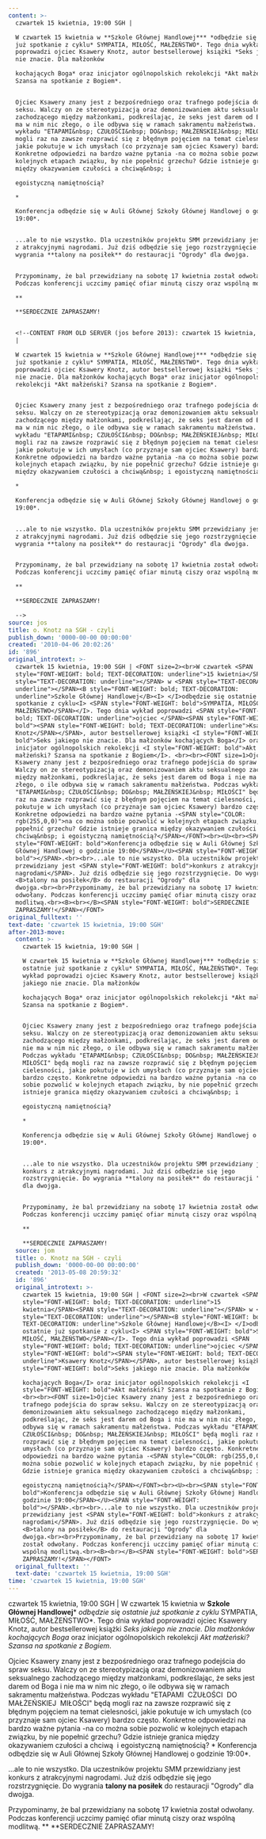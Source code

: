 ```yaml
---
content: >-
  czwartek 15 kwietnia, 19:00 SGH | 

  W czwartek 15 kwietnia w **Szkole Głównej Handlowej*** *odbędzie się ostatnie
  już spotkanie z cyklu* SYMPATIA, MIŁOŚĆ, MAŁŻEŃSTWO*. Tego dnia wykład
  poprowadzi ojciec Ksawery Knotz, autor bestsellerowej książki *Seks jakiego
  nie znacie. Dla małżonków 

  kochających Boga* oraz inicjator ogólnopolskich rekolekcji *Akt małżeński?
  Szansa na spotkanie z Bogiem*. 


  Ojciec Ksawery znany jest z bezpośredniego oraz trafnego podejścia do spraw
  seksu. Walczy on ze stereotypizacją oraz demonizowaniem aktu seksualnego
  zachodzącego między małżonkami, podkreślając, że seks jest darem od Boga i nie
  ma w nim nic złego, o ile odbywa się w ramach sakramentu małżeństwa. Podczas
  wykładu "ETAPAMI&nbsp; CZUŁOŚCI&nbsp; DO&nbsp; MAŁŻEŃSKIEJ&nbsp; MIŁOŚCI" będą
  mogli raz na zawsze rozprawić się z błędnym pojęciem na temat cielesności,
  jakie pokutuje w ich umysłach (co przyznaje sam ojciec Ksawery) bardzo często.
  Konkretne odpowiedzi na bardzo ważne pytania -na co można sobie pozwolić w
  kolejnych etapach związku, by nie popełnić grzechu? Gdzie istnieje granica
  między okazywaniem czułości a chciwą&nbsp; i 

  egoistyczną namiętnością?

  *

  Konferencja odbędzie się w Auli Głównej Szkoły Głównej Handlowej o godzinie
  19:00*.


  ...ale to nie wszystko. Dla uczestników projektu SMM przewidziany jest konkurs
  z atrakcyjnymi nagrodami. Już dziś odbędzie się jego rozstrzygnięcie. Do
  wygrania **talony na posiłek** do restauracji "Ogrody" dla dwojga.


  Przypominamy, że bal przewidziany na sobotę 17 kwietnia został odwołany.
  Podczas konferencji uczcimy pamięć ofiar minutą ciszy oraz wspólną modlitwą.

  **

  **SERDECZNIE ZAPRASZAMY!


  <!--CONTENT FROM OLD SERVER (jos before 2013): czwartek 15 kwietnia, 19:00 SGH
  | 

  W czwartek 15 kwietnia w **Szkole Głównej Handlowej*** *odbędzie się ostatnie
  już spotkanie z cyklu* SYMPATIA, MIŁOŚĆ, MAŁŻEŃSTWO*. Tego dnia wykład
  poprowadzi ojciec Ksawery Knotz, autor bestsellerowej książki *Seks jakiego
  nie znacie. Dla małżonków kochających Boga* oraz inicjator ogólnopolskich
  rekolekcji *Akt małżeński? Szansa na spotkanie z Bogiem*. 


  Ojciec Ksawery znany jest z bezpośredniego oraz trafnego podejścia do spraw
  seksu. Walczy on ze stereotypizacją oraz demonizowaniem aktu seksualnego
  zachodzącego między małżonkami, podkreślając, że seks jest darem od Boga i nie
  ma w nim nic złego, o ile odbywa się w ramach sakramentu małżeństwa. Podczas
  wykładu "ETAPAMI&nbsp; CZUŁOŚCI&nbsp; DO&nbsp; MAŁŻEŃSKIEJ&nbsp; MIŁOŚCI" będą
  mogli raz na zawsze rozprawić się z błędnym pojęciem na temat cielesności,
  jakie pokutuje w ich umysłach (co przyznaje sam ojciec Ksawery) bardzo często.
  Konkretne odpowiedzi na bardzo ważne pytania -na co można sobie pozwolić w
  kolejnych etapach związku, by nie popełnić grzechu? Gdzie istnieje granica
  między okazywaniem czułości a chciwą&nbsp; i egoistyczną namiętnością?

  *

  Konferencja odbędzie się w Auli Głównej Szkoły Głównej Handlowej o godzinie
  19:00*.


  ...ale to nie wszystko. Dla uczestników projektu SMM przewidziany jest konkurs
  z atrakcyjnymi nagrodami. Już dziś odbędzie się jego rozstrzygnięcie. Do
  wygrania **talony na posiłek** do restauracji "Ogrody" dla dwojga.


  Przypominamy, że bal przewidziany na sobotę 17 kwietnia został odwołany.
  Podczas konferencji uczcimy pamięć ofiar minutą ciszy oraz wspólną modlitwą.

  **

  **SERDECZNIE ZAPRASZAMY! 

  -->
source: jos
title: o. Knotz na SGH - czyli
publish_down: '0000-00-00 00:00:00'
created: '2010-04-06 20:02:26'
id: '896'
original_introtext: >-
  czwartek 15 kwietnia, 19:00 SGH | <FONT size=2><br>W czwartek <SPAN
  style="FONT-WEIGHT: bold; TEXT-DECORATION: underline">15 kwietnia</SPAN><SPAN
  style="TEXT-DECORATION: underline"></SPAN> w <SPAN style="TEXT-DECORATION:
  underline"></SPAN><B style="FONT-WEIGHT: bold; TEXT-DECORATION:
  underline">Szkole Głównej Handlowej</B><I> </I>odbędzie się ostatnie już
  spotkanie z cyklu<I> <SPAN style="FONT-WEIGHT: bold">SYMPATIA, MIŁOŚĆ,
  MAŁŻEŃSTWO</SPAN></I>. Tego dnia wykład poprowadzi <SPAN style="FONT-WEIGHT:
  bold; TEXT-DECORATION: underline">ojciec </SPAN><SPAN style="FONT-WEIGHT:
  bold"><SPAN style="FONT-WEIGHT: bold; TEXT-DECORATION: underline">Ksawery
  Knotz</SPAN></SPAN>, autor bestsellerowej książki <I style="FONT-WEIGHT:
  bold">Seks jakiego nie znacie. Dla małżonków kochających Boga</I> oraz
  inicjator ogólnopolskich rekolekcji <I style="FONT-WEIGHT: bold">Akt
  małżeński? Szansa na spotkanie z Bogiem</I>. <br><br><FONT size=1>Ojciec
  Ksawery znany jest z bezpośredniego oraz trafnego podejścia do spraw seksu.
  Walczy on ze stereotypizacją oraz demonizowaniem aktu seksualnego zachodzącego
  między małżonkami, podkreślając, że seks jest darem od Boga i nie ma w nim nic
  złego, o ile odbywa się w ramach sakramentu małżeństwa. Podczas wykładu
  "ETAPAMI&nbsp; CZUŁOŚCI&nbsp; DO&nbsp; MAŁŻEŃSKIEJ&nbsp; MIŁOŚCI" będą mogli
  raz na zawsze rozprawić się z błędnym pojęciem na temat cielesności, jakie
  pokutuje w ich umysłach (co przyznaje sam ojciec Ksawery) bardzo często.
  Konkretne odpowiedzi na bardzo ważne pytania -<SPAN style="COLOR:
  rgb(255,0,0)">na co można sobie pozwolić w kolejnych etapach związku, by nie
  popełnić grzechu? Gdzie istnieje granica między okazywaniem czułości a
  chciwą&nbsp; i egoistyczną namiętnością?</SPAN></FONT><br><U><br><SPAN
  style="FONT-WEIGHT: bold">Konferencja odbędzie się w Auli Głównej Szkoły
  Głównej Handlowej o godzinie 19:00</SPAN></U><SPAN style="FONT-WEIGHT:
  bold"></SPAN>.<br><br>...ale to nie wszystko. Dla uczestników projektu SMM
  przewidziany jest <SPAN style="FONT-WEIGHT: bold">konkurs z atrakcyjnymi
  nagrodami</SPAN>. Już dziś odbędzie się jego rozstrzygnięcie. Do wygrania
  <B>talony na posiłek</B> do restauracji "Ogrody" dla
  dwojga.<br><br>Przypominamy, że bal przewidziany na sobotę 17 kwietnia został
  odwołany. Podczas konferencji uczcimy pamięć ofiar minutą ciszy oraz wspólną
  modlitwą.<br><B><br></B><SPAN style="FONT-WEIGHT: bold">SERDECZNIE
  ZAPRASZAMY!</SPAN></FONT> 
original_fulltext: ''
text-date: 'czwartek 15 kwietnia, 19:00 SGH'
after-2013-move:
  content: >-
    czwartek 15 kwietnia, 19:00 SGH | 

    W czwartek 15 kwietnia w **Szkole Głównej Handlowej*** *odbędzie się
    ostatnie już spotkanie z cyklu* SYMPATIA, MIŁOŚĆ, MAŁŻEŃSTWO*. Tego dnia
    wykład poprowadzi ojciec Ksawery Knotz, autor bestsellerowej książki *Seks
    jakiego nie znacie. Dla małżonków 

    kochających Boga* oraz inicjator ogólnopolskich rekolekcji *Akt małżeński?
    Szansa na spotkanie z Bogiem*. 


    Ojciec Ksawery znany jest z bezpośredniego oraz trafnego podejścia do spraw
    seksu. Walczy on ze stereotypizacją oraz demonizowaniem aktu seksualnego
    zachodzącego między małżonkami, podkreślając, że seks jest darem od Boga i
    nie ma w nim nic złego, o ile odbywa się w ramach sakramentu małżeństwa.
    Podczas wykładu "ETAPAMI&nbsp; CZUŁOŚCI&nbsp; DO&nbsp; MAŁŻEŃSKIEJ&nbsp;
    MIŁOŚCI" będą mogli raz na zawsze rozprawić się z błędnym pojęciem na temat
    cielesności, jakie pokutuje w ich umysłach (co przyznaje sam ojciec Ksawery)
    bardzo często. Konkretne odpowiedzi na bardzo ważne pytania -na co można
    sobie pozwolić w kolejnych etapach związku, by nie popełnić grzechu? Gdzie
    istnieje granica między okazywaniem czułości a chciwą&nbsp; i 

    egoistyczną namiętnością?

    *

    Konferencja odbędzie się w Auli Głównej Szkoły Głównej Handlowej o godzinie
    19:00*.


    ...ale to nie wszystko. Dla uczestników projektu SMM przewidziany jest
    konkurs z atrakcyjnymi nagrodami. Już dziś odbędzie się jego
    rozstrzygnięcie. Do wygrania **talony na posiłek** do restauracji "Ogrody"
    dla dwojga.


    Przypominamy, że bal przewidziany na sobotę 17 kwietnia został odwołany.
    Podczas konferencji uczcimy pamięć ofiar minutą ciszy oraz wspólną modlitwą.

    **

    **SERDECZNIE ZAPRASZAMY!
  source: jom
  title: o. Knotz na SGH - czyli
  publish_down: '0000-00-00 00:00:00'
  created: '2013-05-08 20:59:32'
  id: '896'
  original_introtext: >-
    czwartek 15 kwietnia, 19:00 SGH | <FONT size=2><br>W czwartek <SPAN
    style="FONT-WEIGHT: bold; TEXT-DECORATION: underline">15
    kwietnia</SPAN><SPAN style="TEXT-DECORATION: underline"></SPAN> w <SPAN
    style="TEXT-DECORATION: underline"></SPAN><B style="FONT-WEIGHT: bold;
    TEXT-DECORATION: underline">Szkole Głównej Handlowej</B><I> </I>odbędzie się
    ostatnie już spotkanie z cyklu<I> <SPAN style="FONT-WEIGHT: bold">SYMPATIA,
    MIŁOŚĆ, MAŁŻEŃSTWO</SPAN></I>. Tego dnia wykład poprowadzi <SPAN
    style="FONT-WEIGHT: bold; TEXT-DECORATION: underline">ojciec </SPAN><SPAN
    style="FONT-WEIGHT: bold"><SPAN style="FONT-WEIGHT: bold; TEXT-DECORATION:
    underline">Ksawery Knotz</SPAN></SPAN>, autor bestsellerowej książki <I
    style="FONT-WEIGHT: bold">Seks jakiego nie znacie. Dla małżonków 

    kochających Boga</I> oraz inicjator ogólnopolskich rekolekcji <I
    style="FONT-WEIGHT: bold">Akt małżeński? Szansa na spotkanie z Bogiem</I>.
    <br><br><FONT size=1>Ojciec Ksawery znany jest z bezpośredniego oraz
    trafnego podejścia do spraw seksu. Walczy on ze stereotypizacją oraz
    demonizowaniem aktu seksualnego zachodzącego między małżonkami,
    podkreślając, że seks jest darem od Boga i nie ma w nim nic złego, o ile
    odbywa się w ramach sakramentu małżeństwa. Podczas wykładu "ETAPAMI&nbsp;
    CZUŁOŚCI&nbsp; DO&nbsp; MAŁŻEŃSKIEJ&nbsp; MIŁOŚCI" będą mogli raz na zawsze
    rozprawić się z błędnym pojęciem na temat cielesności, jakie pokutuje w ich
    umysłach (co przyznaje sam ojciec Ksawery) bardzo często. Konkretne
    odpowiedzi na bardzo ważne pytania -<SPAN style="COLOR: rgb(255,0,0)">na co
    można sobie pozwolić w kolejnych etapach związku, by nie popełnić grzechu?
    Gdzie istnieje granica między okazywaniem czułości a chciwą&nbsp; i 

    egoistyczną namiętnością?</SPAN></FONT><br><U><br><SPAN style="FONT-WEIGHT:
    bold">Konferencja odbędzie się w Auli Głównej Szkoły Głównej Handlowej o
    godzinie 19:00</SPAN></U><SPAN style="FONT-WEIGHT:
    bold"></SPAN>.<br><br>...ale to nie wszystko. Dla uczestników projektu SMM
    przewidziany jest <SPAN style="FONT-WEIGHT: bold">konkurs z atrakcyjnymi
    nagrodami</SPAN>. Już dziś odbędzie się jego rozstrzygnięcie. Do wygrania
    <B>talony na posiłek</B> do restauracji "Ogrody" dla
    dwojga.<br><br>Przypominamy, że bal przewidziany na sobotę 17 kwietnia
    został odwołany. Podczas konferencji uczcimy pamięć ofiar minutą ciszy oraz
    wspólną modlitwą.<br><B><br></B><SPAN style="FONT-WEIGHT: bold">SERDECZNIE
    ZAPRASZAMY!</SPAN></FONT>
  original_fulltext: ''
  text-date: 'czwartek 15 kwietnia, 19:00 SGH'
time: 'czwartek 15 kwietnia, 19:00 SGH'
---
```

czwartek 15 kwietnia, 19:00 SGH | 
W czwartek 15 kwietnia w **Szkole Głównej Handlowej*** *odbędzie się ostatnie już spotkanie z cyklu* SYMPATIA, MIŁOŚĆ, MAŁŻEŃSTWO*. Tego dnia wykład poprowadzi ojciec Ksawery Knotz, autor bestsellerowej książki *Seks jakiego nie znacie. Dla małżonków 
kochających Boga* oraz inicjator ogólnopolskich rekolekcji *Akt małżeński? Szansa na spotkanie z Bogiem*. 

Ojciec Ksawery znany jest z bezpośredniego oraz trafnego podejścia do spraw seksu. Walczy on ze stereotypizacją oraz demonizowaniem aktu seksualnego zachodzącego między małżonkami, podkreślając, że seks jest darem od Boga i nie ma w nim nic złego, o ile odbywa się w ramach sakramentu małżeństwa. Podczas wykładu "ETAPAMI&nbsp; CZUŁOŚCI&nbsp; DO&nbsp; MAŁŻEŃSKIEJ&nbsp; MIŁOŚCI" będą mogli raz na zawsze rozprawić się z błędnym pojęciem na temat cielesności, jakie pokutuje w ich umysłach (co przyznaje sam ojciec Ksawery) bardzo często. Konkretne odpowiedzi na bardzo ważne pytania -na co można sobie pozwolić w kolejnych etapach związku, by nie popełnić grzechu? Gdzie istnieje granica między okazywaniem czułości a chciwą&nbsp; i 
egoistyczną namiętnością?
*
Konferencja odbędzie się w Auli Głównej Szkoły Głównej Handlowej o godzinie 19:00*.

...ale to nie wszystko. Dla uczestników projektu SMM przewidziany jest konkurs z atrakcyjnymi nagrodami. Już dziś odbędzie się jego rozstrzygnięcie. Do wygrania **talony na posiłek** do restauracji "Ogrody" dla dwojga.

Przypominamy, że bal przewidziany na sobotę 17 kwietnia został odwołany. Podczas konferencji uczcimy pamięć ofiar minutą ciszy oraz wspólną modlitwą.
**
**SERDECZNIE ZAPRASZAMY!

<!--CONTENT FROM OLD SERVER (jos before 2013): czwartek 15 kwietnia, 19:00 SGH | 
W czwartek 15 kwietnia w **Szkole Głównej Handlowej*** *odbędzie się ostatnie już spotkanie z cyklu* SYMPATIA, MIŁOŚĆ, MAŁŻEŃSTWO*. Tego dnia wykład poprowadzi ojciec Ksawery Knotz, autor bestsellerowej książki *Seks jakiego nie znacie. Dla małżonków kochających Boga* oraz inicjator ogólnopolskich rekolekcji *Akt małżeński? Szansa na spotkanie z Bogiem*. 

Ojciec Ksawery znany jest z bezpośredniego oraz trafnego podejścia do spraw seksu. Walczy on ze stereotypizacją oraz demonizowaniem aktu seksualnego zachodzącego między małżonkami, podkreślając, że seks jest darem od Boga i nie ma w nim nic złego, o ile odbywa się w ramach sakramentu małżeństwa. Podczas wykładu "ETAPAMI&nbsp; CZUŁOŚCI&nbsp; DO&nbsp; MAŁŻEŃSKIEJ&nbsp; MIŁOŚCI" będą mogli raz na zawsze rozprawić się z błędnym pojęciem na temat cielesności, jakie pokutuje w ich umysłach (co przyznaje sam ojciec Ksawery) bardzo często. Konkretne odpowiedzi na bardzo ważne pytania -na co można sobie pozwolić w kolejnych etapach związku, by nie popełnić grzechu? Gdzie istnieje granica między okazywaniem czułości a chciwą&nbsp; i egoistyczną namiętnością?
*
Konferencja odbędzie się w Auli Głównej Szkoły Głównej Handlowej o godzinie 19:00*.

...ale to nie wszystko. Dla uczestników projektu SMM przewidziany jest konkurs z atrakcyjnymi nagrodami. Już dziś odbędzie się jego rozstrzygnięcie. Do wygrania **talony na posiłek** do restauracji "Ogrody" dla dwojga.

Przypominamy, że bal przewidziany na sobotę 17 kwietnia został odwołany. Podczas konferencji uczcimy pamięć ofiar minutą ciszy oraz wspólną modlitwą.
**
**SERDECZNIE ZAPRASZAMY! 
-->

<!--{{json:{"created_date":"2010-04-06 20:02:26","publish_down":"0000-00-00 00:00:00","id":"896"}}}-->